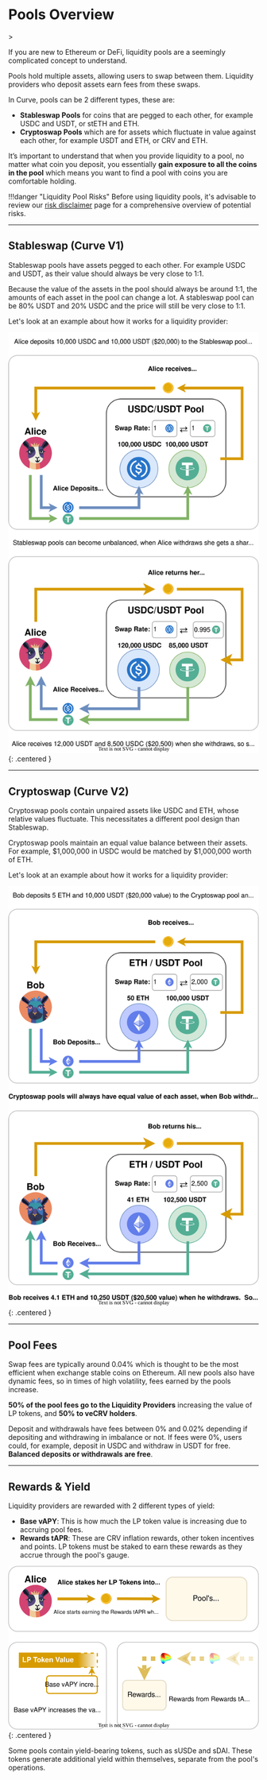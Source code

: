 <h1>Pools Overview</h1>>

If you are new to Ethereum or DeFi, liquidity pools are a seemingly complicated concept to understand.  

Pools hold multiple assets, allowing users to swap between them. Liquidity providers who deposit assets earn fees from these swaps.

In Curve, pools can be 2 different types, these are:

* **Stableswap Pools** for coins that are pegged to each other, for example USDC and USDT, or stETH and ETH.  
* **Cryptoswap Pools** which are for assets which fluctuate in value against each other, for example USDT and ETH, or CRV and ETH.

It’s important to understand that when you provide liquidity to a pool, no matter what coin you deposit, you essentially **gain exposure to all the coins in the pool** which means you want to find a pool with coins you are comfortable holding.

!!!danger "Liquidity Pool Risks"
    Before using liquidity pools, it's advisable to review our [risk disclaimer](../risks-security/risks/pool.md) page for a comprehensive overview of potential risks.

---

## **Stableswap** (**Curve V1**)

Stableswap pools have assets pegged to each other.  For example USDC and USDT, as their value should always be very close to 1:1.

Because the value of the assets in the pool should always be around 1:1, the amounts of each asset in the pool can change a lot.  A stableswap pool can be 80% USDT and 20% USDC and the price will still be very close to 1:1.

Let's look at an example about how it works for a liquidity provider:

![Stableswap](../images/pools/stableswap.svg){: .centered }

---

## **Cryptoswap** (**Curve V2**)

Cryptoswap pools contain unpaired assets like USDC and ETH, whose relative values fluctuate. This necessitates a different pool design than Stableswap.

Cryptoswap pools maintain an equal value balance between their assets. For example, $1,000,000 in USDC would be matched by $1,000,000 worth of ETH.

Let's look at an example about how it works for a liquidity provider:

![Cryptoswap](../images/pools/cryptoswap.svg){: .centered }

---

## **Pool Fees**

Swap fees are typically around 0.04% which is thought to be the most efficient when exchange stable coins on Ethereum.  All new pools also have dynamic fees, so in times of high volatility, fees earned by the pools increase.

**50% of the pool fees go to the Liquidity Providers** increasing the value of LP tokens, and **50% to veCRV holders**.

Deposit and withdrawals have fees between 0% and 0.02% depending if depositing and withdrawing in imbalance or not. If fees were 0%, users could, for example, deposit in USDC and withdraw in USDT for free. **Balanced deposits or withdrawals are free**.

---

## **Rewards & Yield**

Liquidity providers are rewarded with 2 different types of yield:

* **Base vAPY**: This is how much the LP token value is increasing due to accruing pool fees.
* **Rewards tAPR**: These are CRV inflation rewards, other token incentives and points.  LP tokens must be staked to earn these rewards as they accrue through the pool's gauge.

![Rewards](../images/pools/rewards.svg){: .centered }

Some pools contain yield-bearing tokens, such as sUSDe and sDAI. These tokens generate additional yield within themselves, separate from the pool's operations.